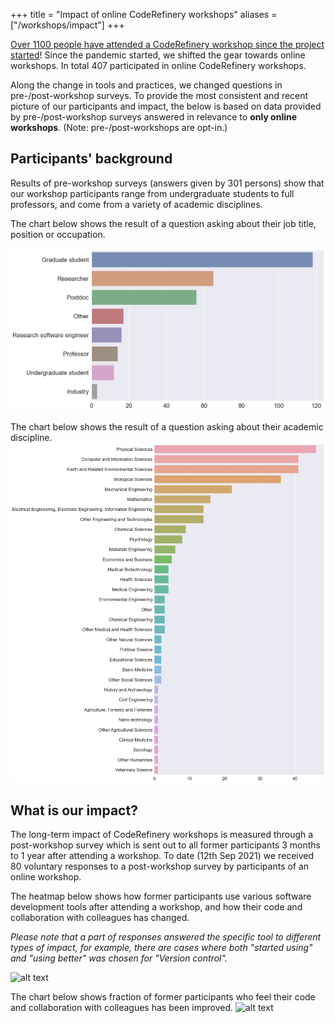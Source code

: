 +++
title = "Impact of online CodeRefinery workshops"
aliases = ["/workshops/impact"]
+++

[Over 1100 people have attended a CodeRefinery workshop since the project
started](../statistics/#standard-coderefinery-workshops)! Since the pandemic started, we shifted the gear towards online workshops. In total 407 participated in online CodeRefinery workshops. 

Along the change in tools and practices, we changed questions in pre-/post-workshop surveys. To provide the most consistent and recent picture of our participants and impact, the below is based on data provided by pre-/post-workshop surveys answered in relevance to **only online workshops**. (Note: pre-/post-workshops are opt-in.) 


## Participants' background

Results of pre-workshop surveys (answers given by 301 persons) show that our workshop participants range from undergraduate students to full
professors, and come from a variety of academic disciplines. 

The chart below shows the result of a question asking about their job title, position or occupation.  

<!--- add /workshops/ before the path of a figure
--->

![alt text](/workshops/position-online.png "A horizontal barchart, showing that nearly 120 participants are graduate students, a little over 60 are researchers, a little below 60 are postdocs. Otherwise, less than 20 for each of the followings: research software engineers, professors, undergraduate students and other positions for each of the following positions. The results show few participants from industry")

The chart below shows the result of a question asking about their academic discipline.  
![alt text](/workshops/discipline-online.png "A horizontal barchart, showing that 46 participants are from physical science, followed by computer and information sciences (41), earth and related environmental sciences (41), biological sciences (36), mechanical engineering (22), mathematics (16) and other various disciplines.")


## What is our impact?

The long-term impact of CodeRefinery workshops is measured through a
post-workshop survey which is sent out to all former participants 3 months to 1 year after attending a workshop. To date (12th Sep 2021) we received 80 voluntary responses to 
a post-workshop survey by participants of an online workshop.

The heatmap below shows how former participants
use various software development tools after attending a workshop, and
how their code and collaboration with colleagues has changed. 

*Please note that a part of responses answered the specific tool to different types of impact, for example, there are cases where both "started using" and "using better" was chosen for "Version control".*

![alt text](/workshops/heatmap-online.png "A
heatmap based on the number of responses a matrix chart showing 4 impact levels on x-axix (from left, not using, started using, unchanged, and using better) and tools or practices introduced in the workshops on y-axis (from top, workflow, version control, Jupyter, Deploying documentation, Coverage, Code review, and Automated testing). 63 answered using version control better, and 35 answered started using version control. 30 answered using Jupyter better and 23 started using Jupyter. 21 answered deploying documentation better and 23 started doing so. 22 using code review better and 23 started using it. On the other hand, Many answered not using; workflows (62), coverage (62), or automated testing (57)")

The chart below shows fraction of former participants who feel their code and collaboration with colleagues has been improved. 
![alt text](/workshops/yes-no-questions-online.png "A bar chart
showing fraction of participants who feel that their code is more resusable (0.59), more reproduceble (0.50), more modular (0.34), better documented (0.64), and that it is easier to collaborate (near 0.85) and incroduced tools to colleagues (below 0.75)")
